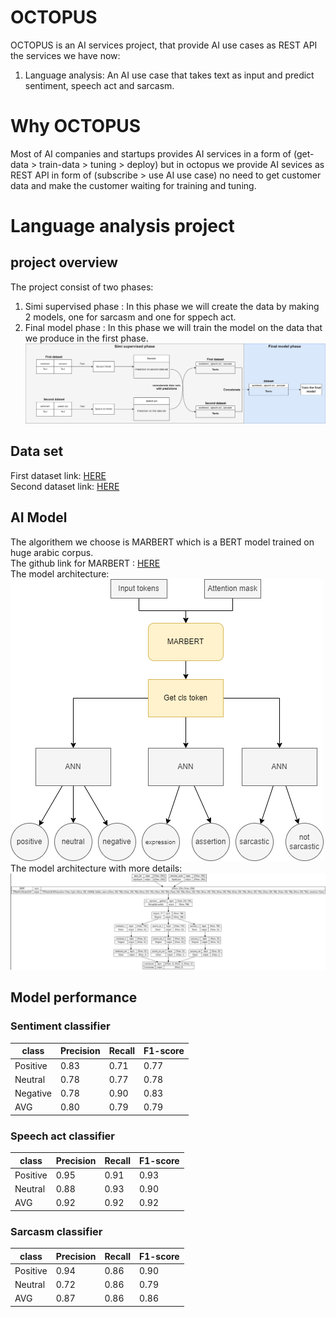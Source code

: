 # OCTOPUS
OCTOPUS is an AI services project, that provide AI use cases as REST API<br>
the services we have now:<br>
1. Language analysis: An AI use case that takes text as input and predict sentiment, speech act and sarcasm.

# Why OCTOPUS
Most of AI companies and startups provides AI services in a form of (get-data > train-data > tuning > deploy) but in octopus we provide AI sevices as REST API in form of (subscribe > use AI use case) no need to get customer data and make the customer waiting for training and tuning.

# Language analysis project
## project overview
The project consist of two phases:<br>
1. Simi supervised phase : In this phase we will create the data by making 2 models, one for sarcasm and one for sppech act.<br>
2. Final model phase : In this phase we will train the model on the data that we produce in the first phase.
<img src="project.png"><br>
## Data set
First dataset link: [HERE](https://aclanthology.org/2020.osact-1.5.pdf)<br>
Second dataset link: [HERE](http://lrec-conf.org/workshops/lrec2018/W30/pdf/22_W30.pdf)<br>
## AI Model
The algorithem we choose is MARBERT which is a BERT model trained on huge arabic corpus.<br>
The github link for MARBERT : [HERE](https://github.com/UBC-NLP/marbert)<br>
The model architecture:<br>
<img src="project2.png"><br>
The model architecture with more details:<br>
<img src="project3.png"><br>

## Model performance
### Sentiment classifier
|class|Precision|Recall|F1-score|
|---|---|---|---|
|Positive|0.83|0.71|0.77|
|Neutral|0.78|0.77|0.78|
|Negative|0.78|0.90|0.83|
|AVG|0.80|0.79|0.79|

### Speech act classifier
|class|Precision|Recall|F1-score|
|---|---|---|---|
|Positive|0.95|0.91|0.93|
|Neutral|0.88|0.93|0.90|
|AVG|0.92|0.92|0.92|

### Sarcasm classifier
|class|Precision|Recall|F1-score|
|---|---|---|---|
|Positive|0.94|0.86|0.90|
|Neutral|0.72|0.86|0.79|
|AVG|0.87|0.86|0.86|

